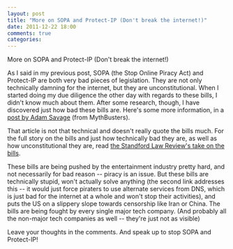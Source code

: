 ```yaml
---
layout: post
title: "More on SOPA and Protect-IP (Don't break the internet!)"
date: 2011-12-22 18:00
comments: true
categories:
---
```


More on SOPA and Protect-IP (Don't break the internet!)

As I said in my previous post, SOPA (the Stop Online Piracy Act) and Protect-IP
are both very bad pieces of legislation.  They are not only technically damning
for the internet, but they are unconstitutional.  When I started doing my due
diligence the other day with regards to these bills, I didn't know much about
them.  After some research, though, I have discovered just how bad these bills
are.  Here's some more information, in a [post by Adam Savage][1] (from
MythBusters).

That article is not that technical and doesn't really quote the bills much.
For the full story on the bills and just how technically bad they are, as well
as how unconstitutional they are, read [the Standford Law Review's take on the
bills][2].

These bills are being pushed by the entertainment industry pretty hard, and not
necessarily for bad reason -- piracy is an issue. But these bills are
technically stupid, won't actually solve anything (the second link addresses
this -- it would just force piraters to use alternate services from DNS, which
is just bad for the internet at a whole and won't stop their activities), and
puts the US on a slippery slope towards censorship like Iran or China.  The
bills are being fought by every single major tech company.  (And probably all
the non-major tech companies as well -- they're just not as visible)

Leave your thoughts in the comments.  And speak up to stop SOPA and Protect-IP!

[1]: http://mycm.us/10
[2]: http://mycm.us/11
